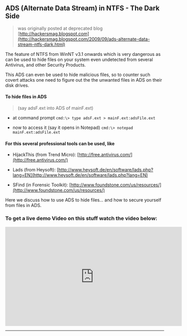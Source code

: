 ## ADS (Alternate Data Stream) in NTFS - The Dark Side

> was originally posted at deprecated blog [http://hackersmag.blogspot.com](http://hackersmag.blogspot.com/2009/09/ads-alternate-data-stream-ntfs-dark.html)

The feature of NTFS from WinNT v3.1 onwards which is very dangerous as can be used to hide files on your system even undetected from several Antivirus, and other Security Products.

This ADS can even be used to hide malicious files, so to counter such covert attacks one need to figure out the the unwanted files in ADS on their disk drives.

#### To hide files in ADS

> (say adsF.ext into ADS of mainF.ext)

* at command prompt ```cmd:\> type adsF.ext > mainF.ext:adsFile.ext```

* now to access it (say it opens in Notepad) ```cmd:\> notepad mainF.ext:adsFile.ext```


#### For this several professional tools can be used, like

* HijackThis (from Trend Micro): [http://free.antivirus.com/](http://free.antivirus.com/)

* Lads (from Heysoft): [http://www.heysoft.de/en/software/lads.php?lang=EN](http://www.heysoft.de/en/software/lads.php?lang=EN)

* SFind (in Forensic Toolkit): [http://www.foundstone.com/us/resources/](http://www.foundstone.com/us/resources/)

Here we discuss how to use ADS to hide files... and how to secure yourself from files in ADS.

### To get a live demo Video on this stuff watch the video below:

<iframe width="560" height="315" src="https://www.youtube.com/embed/h96meoDYWSg?start=76" frameborder="0" allow="accelerometer; autoplay; encrypted-media; gyroscope; picture-in-picture" allowfullscreen></iframe>

---
